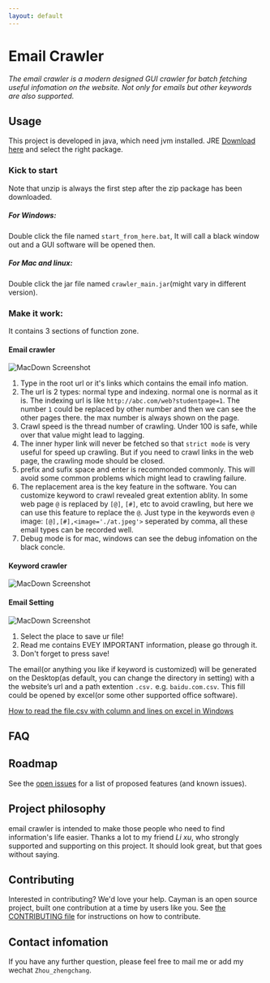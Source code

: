 ```yaml
---
layout: default
---
```

# Email Crawler

*The email crawler is a modern designed GUI crawler for batch fetching useful infomation on the website. Not only for emails but other keywords are also supported.*

## Usage

This project is developed in java, which need jvm installed. JRE [Download here](https://www.java.com/en/download/manual.jsp) and select the right package.

### Kick to start

Note that unzip is always the first step after the zip package has been downloaded.

##### For Windows:

Double click the file named `start_from_here.bat`, It will call a black window out and a GUI software will be opened then.

##### For Mac and linux:

Double click the jar file named `crawler_main.jar`(might vary in different version).

### Make it work:

 It contains 3 sections of function zone.

#### Email crawler
 
 ![MacDown Screenshot](./ScreenShots/preview1.png)
 
 1. Type in the root url or it's links which contains the email info mation.
 2. The url is 2 types: normal type and indexing. normal one is normal as it is. The indexing url is like `http://abc.com/web?studentpage=1`. The number `1` could be replaced by other number and then we can see the other pages there. the max number is always shown on the page.
 3. Crawl speed is the thread number of crawling. Under 100 is safe, while over that value might lead to lagging.
 4.  The inner hyper link will never be fetched so that `strict mode` is very useful for speed up crawling. But if you need to crawl links in the web page, the crawling mode should be closed.
 5. prefix and sufix space and enter is recommonded commonly. This will avoid some common problems which might lead to crawling failure.
 6. The replacement area is the key feature in the software. You can customize keyword to crawl revealed great extention ablity. In some web page `@` is replaced by `[@]`, `[#]`, etc to avoid crawling, but here we can use this feature to replace the `@`. Just type in the keywords even `@` image: `[@],[#],<image='./at.jpeg'>` seperated by comma, all these email types can be recorded well.
 7. Debug mode is for mac, windows can see the debug infomation on the black concle.
 
#### Keyword crawler 
 
 ![MacDown Screenshot](./ScreenShots/preview2.png)
 
#### Email Setting
 
 ![MacDown Screenshot](./ScreenShots/preview3.png)
 
 1. Select the place to save ur file!
 2. Read me contains EVEY IMPORTANT information, please go through it.
 3. Don't forget to press save!
 
The email(or anything you like if keyword is customized) will be generated on the Desktop(as default, you can change the directory in setting) with a the website’s url and a path extention `.csv.` e.g. `baidu.com.csv`.
This fill could be opened by excel(or some other supported office software).

[How to read the file.csv with column and lines on excel in Windows](http://jingyan.baidu.com/article/76a7e409bf9a3ffc3b6e1535.html)

## FAQ

## Roadmap

See the [open issues](https://github.com/pages-themes/cayman/issues) for a list of proposed features (and known issues).

## Project philosophy

email crawler is intended to make those people who need to find information's life easier. Thanks a lot to my friend *Li xu*, who strongly supported and supporting on this project. It should look great, but that goes without saying.

## Contributing

Interested in contributing? We'd love your help. Cayman is an open source project, built one contribution at a time by users like you. See [the CONTRIBUTING file](CONTRIBUTING.md) for instructions on how to contribute.

## Contact infomation

If you have any further question, please feel free to mail me or add my wechat `Zhou_zhengchang`.
